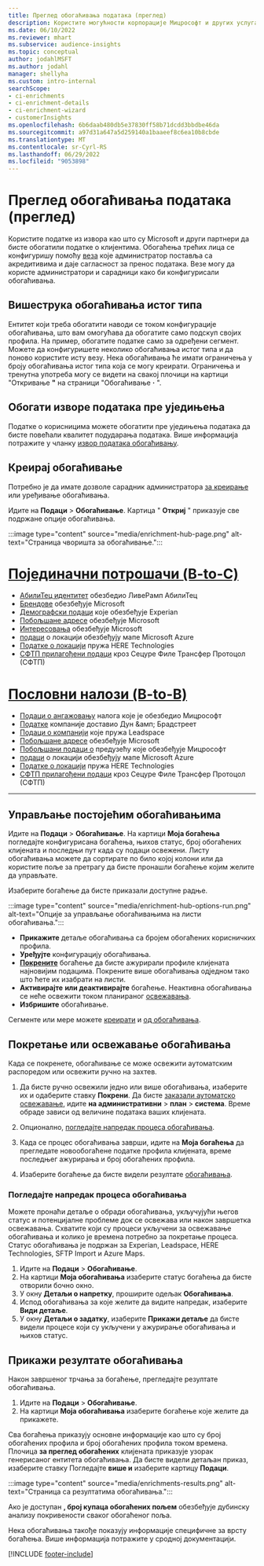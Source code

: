 ```yaml
---
title: Преглед обогаћивања података (преглед)
description: Користите могућности корпорације Мицрософт и других услуга независних произвођача да бисте обогатили податке о клијентима.
ms.date: 06/10/2022
ms.reviewer: mhart
ms.subservice: audience-insights
ms.topic: conceptual
author: jodahlMSFT
ms.author: jodahl
manager: shellyha
ms.custom: intro-internal
searchScope:
- ci-enrichments
- ci-enrichment-details
- ci-enrichment-wizard
- customerInsights
ms.openlocfilehash: 6b6daab480db5e37830ff58b71dcdd3bbdbe46da
ms.sourcegitcommit: a97d31a647a5d259140a1baaeef8c6ea10b8cbde
ms.translationtype: MT
ms.contentlocale: sr-Cyrl-RS
ms.lasthandoff: 06/29/2022
ms.locfileid: "9053898"
---
```

# <a name="data-enrichment-preview-overview"></a>Преглед обогаћивања података (преглед)

Користите податке из извора као што су Microsoft и други партнери да бисте обогатили податке о клијентима. Обогаћења трећих лица се конфигуришу помоћу [веза](connections.md) које администратор поставља са акредитивима и даје сагласност за пренос података. Везе могу да користе администратори и сарадници како би конфигурисали обогаћивања.  

## <a name="multiple-enrichments-of-the-same-type"></a>Вишеструка обогаћивања истог типа

Ентитет који треба обогатити наводи се током конфигурације обогаћивања, што вам омогућава да обогатите само подскуп својих профила. На пример, обогатите податке само за одређени сегмент. Можете да конфигуришете неколико обогаћивања истог типа и да поново користите исту везу. Нека обогаћивања ће имати ограничења у броју обогаћивања истог типа која се могу креирати. Ограничења и тренутна употреба могу се видети на свакој плочици на картици "Откривање **"** на страници "Обогаћивање **·** ".

## <a name="enrich-data-sources-before-unification"></a>Обогати изворе података пре уједињења

Податке о корисницима можете обогатити пре уједињења података да бисте повећали квалитет подударања података. Више информација потражите у чланку [извор података обогаћивању](data-sources-enrichment.md).

## <a name="create-an-enrichment"></a>Креирај обогаћивање

Потребно је да имате дозволе сарадник администратора [за креирање](permissions.md) или уређивање обогаћивања.

Идите на **Подаци** > **Обогаћивање**. Картица " **Откриј** " приказује све подржане опције обогаћивања.

:::image type="content" source="media/enrichment-hub-page.png" alt-text="Страница чворишта за обогаћивање.":::

# <a name="individual-consumers-b-to-c"></a>[Појединачни потрошачи (B-to-C)](#tab/b2c)

- [АбилиТец идентитет](enrichment-liveramp.md) обезбедио ЛивеРамп АбилиТец
- [Брендове](enrichment-microsoft.md) обезбеђује Microsoft
- [Демографски подаци](enrichment-experian.md) које обезбеђује Experian
- [Побољшане адресе](enrichment-enhanced-addresses.md) обезбеђује Microsoft
- [Интересовања](enrichment-microsoft.md) обезбеђује Microsoft
- [подаци](enrichment-azure-maps.md) о локацији обезбеђују мапе Microsoft Azure
- [Податке о локацији](enrichment-here.md) пружа HERE Technologies
- [СФТП прилагођени подаци](enrichment-SFTP-custom-import.md) кроз Сецуре Филе Трансфер Протоцол (СФТП)

# <a name="business-accounts-b-to-b"></a>[Пословни налози (B-to-B)](#tab/b2b)

- [Подаци о ангажовању](enrichment-office.md) налога које је обезбедио Мицрософт
- [Податке](enrichment-dnb.md) компаније доставио Дун &амп; Брадстреет
- [Подаци о компанији](enrichment-leadspace.md) које пружа Leadspace
- [Побољшане адресе](enrichment-enhanced-addresses.md) обезбеђује Microsoft
- [Побољшани подаци о](enrichment-enhanced-company-data.md) предузећу које обезбеђује Мицрософт
- [подаци](enrichment-azure-maps.md) о локацији обезбеђују мапе Microsoft Azure
- [Податке о локацији](enrichment-here.md) пружа HERE Technologies
- [СФТП прилагођени подаци](enrichment-SFTP-custom-import.md) кроз Сецуре Филе Трансфер Протоцол (СФТП)

---

## <a name="manage-existing-enrichments"></a>Управљање постојећим обогаћивањима

Идите на **Подаци** > **Обогаћивање**. На картици **Моја богаћења** погледајте конфигурисана богаћења, њихов статус, број обогаћених клијената и последњи пут када су подаци освежени. Листу обогаћивања можете да сортирате по било којој колони или да користите поље за претрагу да бисте пронашли богаћење којим желите да управљате.

Изаберите богаћење да бисте приказали доступне радње.

:::image type="content" source="media/enrichment-hub-options-run.png" alt-text="Опције за управљање обогаћивањима на листи обогаћивања.":::

- **Прикажите** детаље обогаћивања са бројем обогаћених корисничких профила.
- **Уређујте** конфигурацију обогаћивања.
- [**Покрените**](#run-or-refresh-enrichments) богаћење да бисте ажурирали профиле клијената најновијим подацима. Покрените више обогаћивања одједном тако што ћете их изабрати на листи.
- **Активирајте** **или деактивирајте** богаћење. Неактивна обогаћивања се неће освежити током планираног [освежавања](system.md#schedule-tab).
- **Избришите** обогаћивање.

Сегменте или мере можете [креирати](segments.md) и [од обогаћивања](measures.md).

## <a name="run-or-refresh-enrichments"></a>Покретање или освежавање обогаћивања

Када се покренете, обогаћивање се може освежити аутоматским распоредом или освежити ручно на захтев.

1. Да бисте ручно освежили једно или више обогаћивања, изаберите их и одаберите ставку **Покрени**. Да бисте [заказали аутоматско освежавање](system.md#schedule-tab), идите **на административни** > **план** > **система**. Време обраде зависи од величине података ваших клијената.

1. Опционално, [погледајте напредак процеса обогаћивања](#see-the-progress-of-the-enrichment-process).

1. Када се процес обогаћивања заврши, идите на **Моја богаћења** да прегледате новообогаћене податке профила клијената, време последњег ажурирања и број обогаћених профила.

1. Изаберите богаћење да бисте видели резултате [обогаћивања](#view-enrichment-results).

### <a name="see-the-progress-of-the-enrichment-process"></a>Погледајте напредак процеса обогаћивања

Можете пронаћи детаље о обради обогаћивања, укључујући његов статус и потенцијалне проблеме док се освежава или након завршетка освежавања. Схватите који су процеси укључени за освежавање обогаћивања и колико је времена потребно за покретање процеса. Статус обогаћивања је подржан за Experian, Leadspace, HERE Technologies, SFTP Import и Azure Maps.

1. Идите на **Подаци** > **Обогаћивање**.
1. На картици **Моја обогаћивања** изаберите статус богаћења да бисте отворили бочно окно.
1. У окну **Детаљи о напретку**, проширите одељак **Обогаћивања**.
1. Испод обогаћивања за које желите да видите напредак, изаберите **Види детаље**.
1. У окну **Детаљи о задатку**, изаберите **Прикажи детаље** да бисте видели процесе који су укључени у ажурирање обогаћивања и њихов статус.

## <a name="view-enrichment-results"></a>Прикажи резултате обогаћивања

Након завршеног трчања за богаћење, прегледајте резултате обогаћивања.

1. Идите на **Подаци** > **Обогаћивање**.
1. На картици **Моја обогаћивања** изаберите богаћење које желите да прикажете.

Сва богаћења приказују основне информације као што су број обогаћених профила и број обогаћених профила током времена. Плочица **за преглед обогаћених** клијената приказује узорак генерисаног ентитета обогаћивања. Да бисте видели детаљан приказ, изаберите ставку Погледајте **више и** изаберите картицу **Подаци**.

:::image type="content" source="media/enrichments-results.png" alt-text="Страница са резултатима обогаћивања.":::

Ако је доступан **, број купаца обогаћених пољем** обезбеђује дубинску анализу покривености сваког обогаћеног поља.

Нека обогаћивања такође показују информације специфичне за врсту богаћења. Више информација потражите у сродној документацији.

[!INCLUDE [footer-include](includes/footer-banner.md)]
